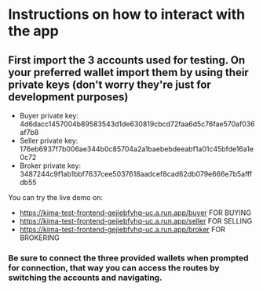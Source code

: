 # Instructions on how to interact with the app

## First import the 3 accounts used for testing. On your preferred wallet import them by using their private keys (don't worry they're just for development purposes)

- Buyer private key: 4d6dacc1457004b89583543d1de630819cbcd72faa6d5c76fae570af036af7b8
- Seller private key: 176eb6937f7b006ae344b0c85704a2a1baebebdeeabf1a01c45bfde16a1e0c72
- Broker private key: 3487244c9f1ab1bbf7637cee5037618aadcef8cad62db079e666e7b5afffdb55

You can try the live demo on: 
- https://kima-test-frontend-gejiebfvhq-uc.a.run.app/buyer FOR BUYING
- https://kima-test-frontend-gejiebfvhq-uc.a.run.app/seller FOR SELLING
- https://kima-test-frontend-gejiebfvhq-uc.a.run.app/broker FOR BROKERING

### Be sure to connect the three provided wallets when prompted for connection, that way you can access the routes by switching the accounts and navigating.